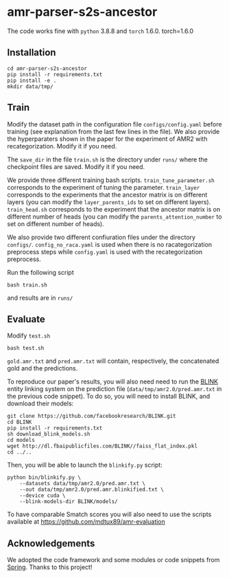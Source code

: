 # amr-parser-s2s-ancestor

The code works fine with `python` 3.8.8 and `torch` 1.6.0.
torch=1.6.0

## Installation
```shell script
cd amr-parser-s2s-ancestor
pip install -r requirements.txt
pip install -e .
mkdir data/tmp/
```

## Train
Modify the dataset path in the configuration file `configs/config.yaml` before training (see explanation from the last few lines in the file). We also provide the hyperparaters shown in the paper for the experiment of AMR2 with recategorization. Modify it if you need.  

The `save_dir` in the file `train.sh` is the directory under `runs/` where the checkpoint files are saved. Modify it if you need.

We provide three different training bash scripts. `train_tune_parameter.sh` corresponds to the experiment of tuning the parameter. `train_layer` corresponds to the experiments that the ancestor matrix is on different layers (you can modify the `layer_parents_ids` to set on different layers). `train_head.sh` corresponds to the experiment that the ancestor matrix is on different number of heads (you can modify the `parents_attention_number` to set on different number of heads).

We also provide two different confiuration files under the directory `configs/`. `config_no_raca.yaml` is used when there is no racategorization preprocess steps while `config.yaml` is used with the recategorization preprocess.

Run the following script
```shell script
bash train.sh
```
and results are in `runs/`

## Evaluate
Modify `test.sh`

```shell script
bash test.sh
```
`gold.amr.txt` and `pred.amr.txt` will contain, respectively, the concatenated gold and the predictions.

To reproduce our paper's results, you will also need need to run the [BLINK](https://github.com/facebookresearch/BLINK) 
entity linking system on the prediction file (`data/tmp/amr2.0/pred.amr.txt` in the previous code snippet). 
To do so, you will need to install BLINK, and download their models:
```shell script
git clone https://github.com/facebookresearch/BLINK.git
cd BLINK
pip install -r requirements.txt
sh download_blink_models.sh
cd models
wget http://dl.fbaipublicfiles.com/BLINK//faiss_flat_index.pkl
cd ../..
```
Then, you will be able to launch the `blinkify.py` script:
```shell
python bin/blinkify.py \
    --datasets data/tmp/amr2.0/pred.amr.txt \
    --out data/tmp/amr2.0/pred.amr.blinkified.txt \
    --device cuda \
    --blink-models-dir BLINK/models/
```

To have comparable Smatch scores you will also need to use the scripts available at https://github.com/mdtux89/amr-evaluation

## Acknowledgements
We adopted the code framework and some modules or code snippets from [Spring](https://github.com/SapienzaNLP/spring). Thanks to this project!

